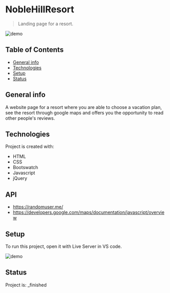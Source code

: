 # NobleHillResort
> Landing page for a resort.

![demo](/NobleHillResort/demo/NobleHillResize.gif)

## Table of Contents
* [General info](#general-info)
* [Technologies](#technologies)
* [Setup](#setup)
* [Status](#status)

## General info
A website page for a resort where you are able to choose a vacation plan, see the resort through google maps and offers you the opportunity to read other people's reviews.
	
## Technologies
Project is created with:
* HTML
* CSS
* Bootswatch
* Javascript
* jQuery

## API
* https://randomuser.me/
* https://developers.google.com/maps/documentation/javascript/overview
	
## Setup
To run this project, open it with Live Server in VS code.

![demo](/NobleHillResort/demo/NobleHill.gif)

## Status
Project is:  _finished
